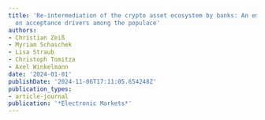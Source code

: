 ```yaml
---
title: 'Re-intermediation of the crypto asset ecosystem by banks: An empirical study
  on acceptance drivers among the populace'
authors:
- Christian Zeiß
- Myriam Schaschek
- Lisa Straub
- Christoph Tomitza
- Axel Winkelmann
date: '2024-01-01'
publishDate: '2024-11-06T17:11:05.654248Z'
publication_types:
- article-journal
publication: '*Electronic Markets*'
---
```

